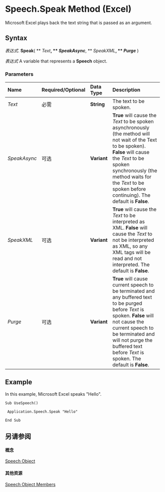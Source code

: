 
# Speech.Speak Method (Excel)

Microsoft Excel plays back the text string that is passed as an argument.


## Syntax

 _表达式_. **Speak**( ** _Text_**, ** _SpeakAsync_**, ** _SpeakXML_**, ** _Purge_** )

 _表达式_ A variable that represents a **Speech** object.


### Parameters



|**Name**|**Required/Optional**|**Data Type**|**Description**|
|:-----|:-----|:-----|:-----|
| _Text_|必需|**String**|The text to be spoken.|
| _SpeakAsync_|可选|**Variant**|**True** will cause the _Text_ to be spoken asynchronously (the method will not wait of the Text to be spoken). **False** will cause the _Text_ to be spoken synchronously (the method waits for the _Text_ to be spoken before continuing). The default is **False**.|
| _SpeakXML_|可选|**Variant**|**True** will cause the _Text_ to be interpreted as XML. **False** will cause the _Text_ to not be interpreted as XML, so any XML tags will be read and not interpreted. The default is **False**.|
| _Purge_|可选|**Variant**|**True** will cause current speech to be terminated and any buffered text to be purged before _Text_ is spoken. **False** will not cause the current speech to be terminated and will not purge the buffered text before _Text_ is spoken. The default is **False**.|

## Example

In this example, Microsoft Excel speaks "Hello".


```
Sub UseSpeech() 
 
 Application.Speech.Speak "Hello" 
 
End Sub
```


## 另请参阅


#### 概念


[Speech Object](1ddd61bc-989e-4766-423e-515ec5d1c23a.md)
#### 其他资源


[Speech Object Members](http://msdn.microsoft.com/library/5dcc198f-153f-0049-d870-bf162cbde9c7%28Office.15%29.aspx)